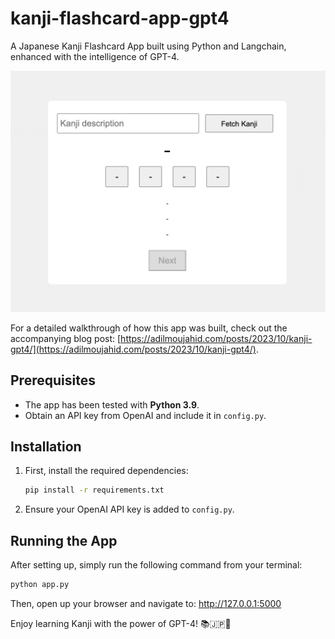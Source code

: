 # kanji-flashcard-app-gpt4

A Japanese Kanji Flashcard App built using Python and Langchain, enhanced with the intelligence of GPT-4.

![Kanji Flashcard App GPT-4 Demo](kanji-gpt4.gif)

For a detailed walkthrough of how this app was built, check out the accompanying blog post: [https://adilmoujahid.com/posts/2023/10/kanji-gpt4/](https://adilmoujahid.com/posts/2023/10/kanji-gpt4/).

## Prerequisites

- The app has been tested with **Python 3.9**.
- Obtain an API key from OpenAI and include it in `config.py`.

## Installation

1. First, install the required dependencies:
   ```bash
   pip install -r requirements.txt
   ```

2. Ensure your OpenAI API key is added to `config.py`.

## Running the App

After setting up, simply run the following command from your terminal:

```bash
python app.py
```

Then, open up your browser and navigate to: http://127.0.0.1:5000


Enjoy learning Kanji with the power of GPT-4! 📚🇯🇵🤖
